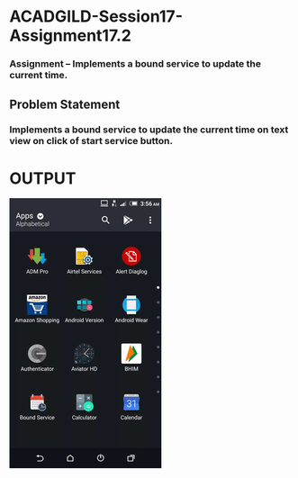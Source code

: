 # ACADGILD-Session17-Assignment17.2
### Assignment – Implements a bound service to update the current time.
## Problem Statement 
### Implements a bound service to update the current time on text view on click of start service button.
# OUTPUT
![](https://github.com/ashutosh00074/ACADGILD-Session17-Assignment17.2/blob/master/Output/Output.gif)
